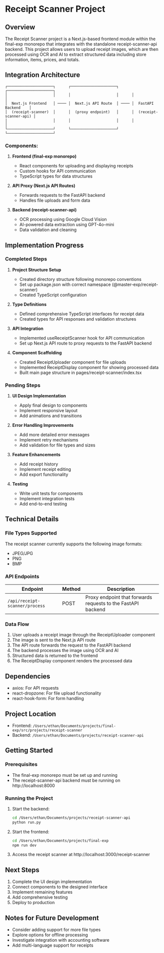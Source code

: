 # Receipt Scanner Project

## Overview

The Receipt Scanner project is a Next.js-based frontend module within the final-exp monorepo that integrates with the standalone receipt-scanner-api backend. This project allows users to upload receipt images, which are then processed using OCR and AI to extract structured data including store information, items, prices, and totals.

## Integration Architecture

```
┌─────────────────────┐      ┌─────────────────────┐      ┌─────────────────────┐
│                     │      │                     │      │                     │
│  Next.js Frontend   │ ──── │  Next.js API Route  │ ──── │  FastAPI Backend    │
│  (receipt-scanner)  │      │  (proxy endpoint)   │      │  (receipt-scanner-api) │
│                     │      │                     │      │                     │
└─────────────────────┘      └─────────────────────┘      └─────────────────────┘
```

### Components:

1. **Frontend (final-exp monorepo)**
   - React components for uploading and displaying receipts
   - Custom hooks for API communication
   - TypeScript types for data structures

2. **API Proxy (Next.js API Routes)**
   - Forwards requests to the FastAPI backend
   - Handles file uploads and form data

3. **Backend (receipt-scanner-api)**
   - OCR processing using Google Cloud Vision
   - AI-powered data extraction using GPT-4o-mini
   - Data validation and cleaning

## Implementation Progress

### Completed Steps

1. **Project Structure Setup**
   - Created directory structure following monorepo conventions
   - Set up package.json with correct namespace (@master-exp/receipt-scanner)
   - Created TypeScript configuration

2. **Type Definitions**
   - Defined comprehensive TypeScript interfaces for receipt data
   - Created types for API responses and validation structures

3. **API Integration**
   - Implemented useReceiptScanner hook for API communication
   - Set up Next.js API route to proxy requests to the FastAPI backend

4. **Component Scaffolding**
   - Created ReceiptUploader component for file uploads
   - Implemented ReceiptDisplay component for showing processed data
   - Built main page structure in pages/receipt-scanner/index.tsx

### Pending Steps

1. **UI Design Implementation**
   - Apply final design to components
   - Implement responsive layout
   - Add animations and transitions

2. **Error Handling Improvements**
   - Add more detailed error messages
   - Implement retry mechanisms
   - Add validation for file types and sizes

3. **Feature Enhancements**
   - Add receipt history
   - Implement receipt editing
   - Add export functionality

4. **Testing**
   - Write unit tests for components
   - Implement integration tests
   - Add end-to-end testing

## Technical Details

### File Types Supported

The receipt scanner currently supports the following image formats:
- JPEG/JPG
- PNG
- BMP

### API Endpoints

| Endpoint | Method | Description |
|----------|--------|-------------|
| `/api/receipt-scanner/process` | POST | Proxy endpoint that forwards requests to the FastAPI backend |

### Data Flow

1. User uploads a receipt image through the ReceiptUploader component
2. The image is sent to the Next.js API route
3. The API route forwards the request to the FastAPI backend
4. The backend processes the image using OCR and AI
5. Structured data is returned to the frontend
6. The ReceiptDisplay component renders the processed data

## Dependencies

- axios: For API requests
- react-dropzone: For file upload functionality
- react-hook-form: For form handling

## Project Location

- Frontend: `/Users/ethan/Documents/projects/final-exp/src/projects/receipt-scanner`
- Backend: `/Users/ethan/Documents/projects/receipt-scanner-api`

## Getting Started

### Prerequisites

- The final-exp monorepo must be set up and running
- The receipt-scanner-api backend must be running on http://localhost:8000

### Running the Project

1. Start the backend:
   ```bash
   cd /Users/ethan/Documents/projects/receipt-scanner-api
   python run.py
   ```

2. Start the frontend:
   ```bash
   cd /Users/ethan/Documents/projects/final-exp
   npm run dev
   ```

3. Access the receipt scanner at http://localhost:3000/receipt-scanner

## Next Steps

1. Complete the UI design implementation
2. Connect components to the designed interface
3. Implement remaining features
4. Add comprehensive testing
5. Deploy to production

## Notes for Future Development

- Consider adding support for more file types
- Explore options for offline processing
- Investigate integration with accounting software
- Add multi-language support for receipts 